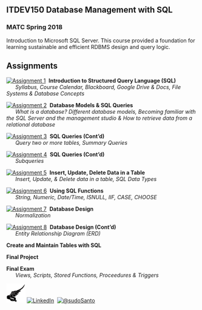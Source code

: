 ITDEV150 Database Management with SQL
------
### MATC Spring 2018

Introduction to Microsoft SQL Server.  This course provided a foundation for learning sustainable and efficient RDBMS design and query logic.

Assignments
------

[<img src="https://github.com/favicon.ico" alt="Assignment 1" width="18" height="18">](https://github.com/sudoSanto/ITDEV150-Database-Management-with-SQL/blob/master/Assignment1.txt "Assignment 1")&nbsp;
**Introduction to Structured Query Language (SQL)**\
&nbsp;&nbsp;&nbsp;&nbsp;&nbsp;&nbsp;*Syllabus, Course Calendar, Blackboard, Google Drive & Docs, File Systems & Database Concepts*

[<img src="https://github.com/favicon.ico" alt="Assignment 2" width="18" height="18">](https://github.com/sudoSanto/ITDEV150-Database-Management-with-SQL/blob/master/Assignment2.txt "Assignment 2")&nbsp;
**Database Models & SQL Queries**\
&nbsp;&nbsp;&nbsp;&nbsp;&nbsp;&nbsp;*What is a database? Different database models, Becoming familiar with the SQL Server and the management studio & How to retrieve data from a relational database*

[<img src="https://github.com/favicon.ico" alt="Assignment 3" width="18" height="18">](https://github.com/sudoSanto/ITDEV150-Database-Management-with-SQL/blob/master/Assignment3.txt "Assignment 3")&nbsp;
**SQL Queries (Cont’d)**\
&nbsp;&nbsp;&nbsp;&nbsp;&nbsp;&nbsp;*Query two or more tables, Summary Queries*

[<img src="https://github.com/favicon.ico" alt="Assignment 4" width="18" height="18">](https://github.com/sudoSanto/ITDEV150-Database-Management-with-SQL/blob/master/Assignment4.txt "Assignment 4")&nbsp;
**SQL Queries (Cont’d)**\
&nbsp;&nbsp;&nbsp;&nbsp;&nbsp;&nbsp;*Subqueries*

[<img src="https://github.com/favicon.ico" alt="Assignment 5" width="18" height="18">](https://github.com/sudoSanto/ITDEV150-Database-Management-with-SQL/blob/master/Assignment5.txt "Assignment 5")&nbsp;
**Insert, Update, Delete Data in a Table**\
&nbsp;&nbsp;&nbsp;&nbsp;&nbsp;&nbsp;*Insert, Update, & Delete data in a table, SQL Data Types*

[<img src="https://github.com/favicon.ico" alt="Assignment 6" width="18" height="18">](https://github.com/sudoSanto/ITDEV150-Database-Management-with-SQL/blob/master/Assignment6.txt "Assignment 6")&nbsp;
**Using SQL Functions**\
&nbsp;&nbsp;&nbsp;&nbsp;&nbsp;&nbsp;*String, Numeric, Date/Time, ISNULL, IIF, CASE, CHOOSE*

[<img src="https://github.com/favicon.ico" alt="Assignment 7" width="18" height="18">](https://github.com/sudoSanto/ITDEV150-Database-Management-with-SQL/tree/master/Assignment7 "Assignment 7")&nbsp;
**Database Design**\
&nbsp;&nbsp;&nbsp;&nbsp;&nbsp;&nbsp;*Normalization*

[<img src="https://github.com/favicon.ico" alt="Assignment 8" width="18" height="18">](https://github.com/sudoSanto/ITDEV150-Database-Management-with-SQL/tree/master/Assignment8 "Assignment 8")&nbsp;
**Database Design (Cont’d)**\
&nbsp;&nbsp;&nbsp;&nbsp;&nbsp;&nbsp;*Entity Relationship Diagram (ERD)*

**Create and Maintain Tables with SQL**

**Final Project**

**Final Exam**\
&nbsp;&nbsp;&nbsp;&nbsp;&nbsp;&nbsp;*Views, Scripts, Stored Functions, Proceedures & Triggers*

[<img src="https://raw.githubusercontent.com/sudoSanto/ITDEV110-Intro-to-Object-Oriented-Programming/master/sudoSantoLogo.png" alt="WordPress" width="50" height="50">](https://sudosaintblog.wordpress.com/ "WordPress")
[<img src="https://www.linkedin.com/favicon.ico" alt="LinkedIn" width="18" height="18">](https://www.linkedin.com/in/matthew-j-dalsanto/ "LinkedIn")&nbsp;
[<img src="https://twitter.com/favicon.ico" alt="@sudoSanto" width="18" height="18">](https://twitter.com/sudoSanto "@sudoSanto")&nbsp;
